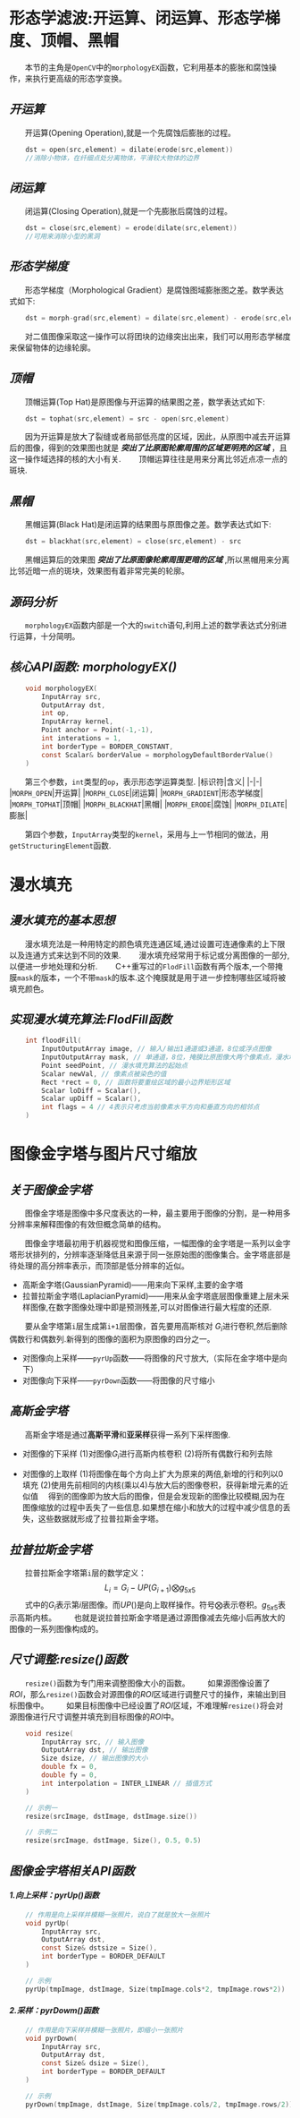 # **形态学滤波:开运算、闭运算、形态学梯度、顶帽、黑帽**
&ensp;&ensp;&ensp;&ensp;本节的主角是``OpenCV``中的``morphologyEX``函数，它利用基本的膨胀和腐蚀操作，来执行更高级的形态学变换。
## ***开运算***
&ensp;&ensp;&ensp;&ensp;开运算(Opening Operation),就是一个先腐蚀后膨胀的过程。
```c
    dst = open(src,element) = dilate(erode(src,element))
    //消除小物体，在纤细点处分离物体，平滑较大物体的边界
```
## ***闭运算***
&ensp;&ensp;&ensp;&ensp;闭运算(Closing Operation),就是一个先膨胀后腐蚀的过程。
```c
    dst = close(src,element) = erode(dilate(src,element))
    //可用来消除小型的黑洞
```
## ***形态学梯度***
&ensp;&ensp;&ensp;&ensp;形态学梯度（Morphological Gradient）是腐蚀图域膨胀图之差。数学表达式如下:
```c
    dst = morph-grad(src,element) = dilate(src,element) - erode(src,element)
```
&ensp;&ensp;&ensp;&ensp;对二值图像采取这一操作可以将团块的边缘突出出来，我们可以用形态学梯度来保留物体的边缘轮廓。

## ***顶帽***
&ensp;&ensp;&ensp;&ensp;顶帽运算(Top Hat)是原图像与开运算的结果图之差，数学表达式如下:
```c
    dst = tophat(src,element) = src - open(src,element)
```
&ensp;&ensp;&ensp;&ensp;因为开运算是放大了裂缝或者局部低亮度的区域，因此，从原图中减去开运算后的图像，得到的效果图也就是 ***突出了比原图轮廓周围的区域更明亮的区域*** ，且这一操作域选择的核的大小有关.
&ensp;&ensp;&ensp;&ensp;顶帽运算往往是用来分离比邻近点凉一点的斑块.

## ***黑帽***
&ensp;&ensp;&ensp;&ensp;黑帽运算(Black Hat)是闭运算的结果图与原图像之差。数学表达式如下:
```c
    dst = blackhat(src,element) = close(src,element) - src
```
&ensp;&ensp;&ensp;&ensp;黑帽运算后的效果图 ***突出了比原图像轮廓周围更暗的区域*** ,所以黑帽用来分离比邻近暗一点的斑块，效果图有着非常完美的轮廓。

## ***源码分析***
&ensp;&ensp;&ensp;&ensp;``morphologyEX``函数内部是一个大的``switch``语句,利用上述的数学表达式分别进行运算，十分简明。

## ***核心API函数: morphologyEX()***
```c
    void morphologyEX(
        InputArray src,
        OutputArray dst,
        int op,
        InputArray kernel,
        Point anchor = Point(-1,-1),
        int interations = 1,
        int borderType = BORDER_CONSTANT,
        const Scalar& borderValue = morphologyDefaultBorderValue()
    )
```
&ensp;&ensp;&ensp;&ensp;第三个参数，``int``类型的``op``，表示形态学运算类型.
|标识符|含义|
|-|-|
|``MORPH_OPEN``|开运算|
|``MORPH_CLOSE``|闭运算|
|``MORPH_GRADIENT``|形态学梯度|
|``MORPH_TOPHAT``|顶帽|
|``MORPH_BLACKHAT``|黑帽|
|``MORPH_ERODE``|腐蚀|
|``MORPH_DILATE``|膨胀|

&ensp;&ensp;&ensp;&ensp;第四个参数，``InputArray``类型的``kernel``，采用与上一节相同的做法，用``getStructuringElement``函数.

# **漫水填充**
## ***漫水填充的基本思想***
&ensp;&ensp;&ensp;&ensp;漫水填充法是一种用特定的颜色填充连通区域,通过设置可连通像素的上下限以及连通方式来达到不同的效果.
&ensp;&ensp;&ensp;&ensp;漫水填充经常用于标记或分离图像的一部分,以便进一步地处理和分析.
&ensp;&ensp;&ensp;&ensp;C++重写过的``FlodFill``函数有两个版本,一个带掩膜``mask``的版本，一个不带``mask``的版本.这个掩膜就是用于进一步控制哪些区域将被填充颜色。

## ***实现漫水填充算法:FlodFill函数***
```c
    int floodFill(
        InputOutputArray image, // 输入/输出1通道或3通道，8位或浮点图像
        InputOutputArray mask, // 单通道，8位，掩膜比原图像大两个像素点，漫水填充不会填充非零像素区域
        Point seedPoint, // 漫水填充算法的起始点
        Scalar newVal, // 像素点被染色的值
        Rect *rect = 0, // 函数将要重绘区域的最小边界矩形区域
        Scalar loDiff = Scalar(),
        Scalar upDiff = Scalar(),
        int flags = 4 // 4表示只考虑当前像素水平方向和垂直方向的相邻点
    )
```
# **图像金字塔与图片尺寸缩放**
## ***关于图像金字塔***
&ensp;&ensp;&ensp;&ensp;图像金字塔是图像中多尺度表达的一种，最主要用于图像的分割，是一种用多分辨率来解释图像的有效但概念简单的结构。

&ensp;&ensp;&ensp;&ensp;图像金字塔最初用于机器视觉和图像压缩，一幅图像的金字塔是一系列以金字塔形状排列的，分辨率逐渐降低且来源于同一张原始图的图像集合。金字塔底部是待处理的高分辨率表示，而顶部是低分辨率的近似。

- 高斯金字塔(GaussianPyramid)——用来向下采样,主要的金字塔
- 拉普拉斯金字塔(LaplacianPyramid)——用来从金字塔底层图像重建上层未采样图像,在数字图像处理中即是预测残差,可以对图像进行最大程度的还原.

&ensp;&ensp;&ensp;&ensp;要从金字塔第``i``层生成第``i+1``层图像，首先要用高斯核对 $G_{i}$进行卷积,然后删除偶数行和偶数列.新得到的图像的面积为原图像的四分之一。

- 对图像向上采样——``pyrUp``函数——将图像的尺寸放大,（实际在金字塔中是向下）
- 对图像向下采样——``pyrDown``函数——将图像的尺寸缩小

## ***高斯金字塔***
&ensp;&ensp;&ensp;&ensp;高斯金字塔是通过**高斯平滑**和**亚采样**获得一系列下采样图像.

- 对图像的下采样
(1)对图像$G_{i}$进行高斯内核卷积
(2)将所有偶数行和列去除

- 对图像的上取样
(1)将图像在每个方向上扩大为原来的两倍,新增的行和列以0填充
(2)使用先前相同的内核(乘以4)与放大后的图像卷积，获得新增元素的近似值
&ensp;&ensp;得到的图像即为放大后的图像，但是会发现新的图像比较模糊,因为在图像缩放的过程中丢失了一些信息.如果想在缩小和放大的过程中减少信息的丢失，这些数据就形成了拉普拉斯金字塔。

## ***拉普拉斯金字塔***
&ensp;&ensp;&ensp;&ensp;拉普拉斯金字塔第``i``层的数学定义：
$$L_{i}=G_{i}-UP(G_{i+1})\bigotimes g_{5x5}$$
&ensp;&ensp;&ensp;&ensp;式中的$G_{i}$表示第$i$层图像。而$UP()$是向上取样操作。符号$\bigotimes$表示卷积。$g_{5x5}$表示高斯内核。
&ensp;&ensp;&ensp;&ensp;也就是说拉普拉斯金字塔是通过源图像减去先缩小后再放大的图像的一系列图像构成的。

## ***尺寸调整:resize()函数***
&ensp;&ensp;&ensp;&ensp;``resize()``函数为专门用来调整图像大小的函数。
&ensp;&ensp;&ensp;&ensp;如果源图像设置了$ROI$，那么``resize()``函数会对源图像的$ROI$区域进行调整尺寸的操作，来输出到目标图像中。
&ensp;&ensp;&ensp;&ensp;如果目标图像中已经设置了$ROI$区域，不难理解``resize()``将会对源图像进行尺寸调整并填充到目标图像的$ROI$中。
```c
    void resize(
        InputArray src, // 输入图像
        OutputArray dst, // 输出图像
        Size dsize, // 输出图像的大小
        double fx = 0,
        double fy = 0,
        int interpolation = INTER_LINEAR // 插值方式
    )
```
```c
    // 示例一
    resize(srcImage, dstImage, dstImage.size())
```
```c
    // 示例二
    resize(srcImage, dstImage, Size(), 0.5, 0.5)
```
## ***图像金字塔相关API函数***
#### ***1.向上采样：pyrUp()函数***
```c
    // 作用是向上采样并模糊一张照片，说白了就是放大一张照片
    void pyrUp(
        InputArray src,
        OutputArray dst,
        const Size& dstsize = Size(),
        int borderType = BORDER_DEFAULT
    )
```
```c
    // 示例
    pyrUp(tmpImage, dstImage, Size(tmpImage.cols*2, tmpImage.rows*2))
```

#### ***2.采样：pyrDowm()函数***
```c
    // 作用是向下采样并模糊一张照片，即缩小一张照片
    void pyrDown(
        InputArray src,
        OutputArray dst,
        const Size& dsize = Size(),
        int borderType = BORDER_DEFAULT
    )
```
```c
    // 示例
    pyrDown(tmpImage, dstImage, Size(tmpImage.cols/2, tmpImage.rows/2))
```
